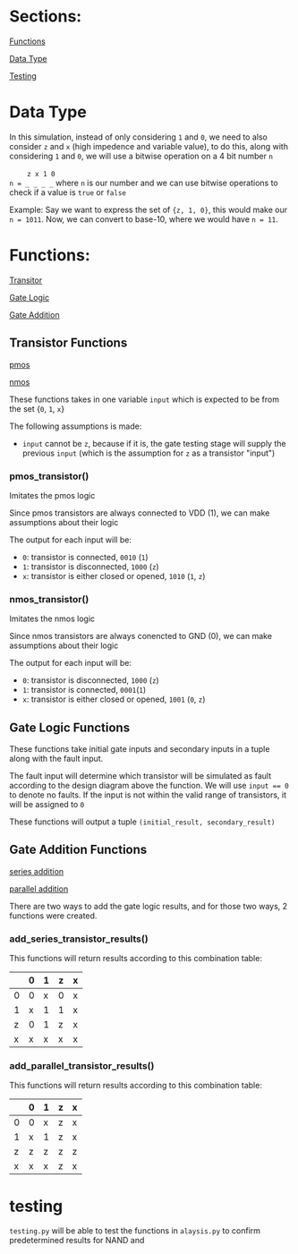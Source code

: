 # Sections:
[Functions](#functions)

[Data Type](#data-type)

[Testing](#testing)

# Data Type

In this simulation, instead of only considering `1` and `0`, we need to also consider `z` and `x` (high impedence and variable value), to do this, along with considering `1` and `0`, we will use a bitwise operation on a 4 bit number `n`

&nbsp;&nbsp;&nbsp;&nbsp;&nbsp;&nbsp;&nbsp;&nbsp;`z x 1 0`<br>
`n = _ _ _ _` where `n` is our number and we can use bitwise operations to check if a value is `true` or `false`

Example:
Say we want to express the set of `{z, 1, 0}`, this would make our `n = 1011`. Now, we can convert to base-10, where we would have `n = 11`.


# Functions:
[Transitor](#transistor-functions)

[Gate Logic](#gate-logic-functions)

[Gate Addition](#gate-addition-functions)

## Transistor Functions

[pmos](#pmos_transistor)

[nmos](#nmos_transistor)

These functions takes in one variable `input` which is expected to be from the set {`0`, `1`, `x`}


The following assumptions is made:

* `input` cannot be `z`, because if it is, the gate testing stage will supply the previous `input` (which is the assumption for `z` as a transistor "input")

### pmos_transistor()
Imitates the pmos logic

Since pmos transistors are always connected to VDD (1), we can make assumptions about their logic

The output for each input will be:

* `0`: transistor is connected, `0010` (`1`)
* `1`: transistor is disconnected, `1000` (`z`)
* `x`: transistor is either closed or opened, `1010` (`1`, `z`)


### nmos_transistor()
Imitates the nmos logic

Since nmos transistors are always conencted to GND (0), we can make assumptions about their logic

The output for each input will be:

* `0`: transistor is disconnected, `1000` (`z`)
* `1`: transistor is connected, `0001`(`1`)
* `x`: transistor is either closed or opened, `1001` (`0`, `z`)

## Gate Logic Functions

These functions take initial gate inputs and secondary inputs in a tuple along with the fault input.

The fault input will determine which transistor will be simulated as fault according to the design diagram above the function. We will use `input == 0` to denote no faults. If the input is not within the valid range of transistors, it will be assigned to `0`

These functions will output a tuple `(initial_result, secondary_result)`

## Gate Addition Functions

[series addition](#add_series_transistor_results)

[parallel addition](#add_parallel_transistor_results)

There are two ways to add the gate logic results, and for those two ways, 2 functions were created.

### add_series_transistor_results()

This functions will return results according to this combination table:

| |0|1|z|x|
|---|---|---|---|---|
|0|0|x|0|x|
|1|x|1|1|x|
|z|0|1|z|x|
|x|x|x|x|x|

### add_parallel_transistor_results()

This functions will return results according to this combination table:

| |0|1|z|x|
|---|---|---|---|---|
|0|0|x|z|x|
|1|x|1|z|x|
|z|z|z|z|z|
|x|x|x|z|x|


# testing

`testing.py` will be able to test the functions in `alaysis.py` to confirm predetermined results for NAND and 